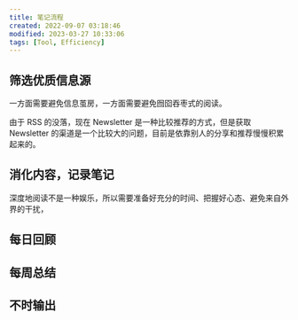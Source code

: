 ```yaml
---
title: 笔记流程
created: 2022-09-07 03:18:46
modified: 2023-03-27 10:33:06
tags: [Tool, Efficiency]
---
```


## 筛选优质信息源

一方面需要避免信息茧房，一方面需要避免囫囵吞枣式的阅读。

由于 RSS 的没落，现在 Newsletter 是一种比较推荐的方式，但是获取 Newsletter 的渠道是一个比较大的问题，目前是依靠别人的分享和推荐慢慢积累起来的。

## 消化内容，记录笔记

深度地阅读不是一种娱乐，所以需要准备好充分的时间、把握好心态、避免来自外界的干扰，

## 每日回顾

## 每周总结

## 不时输出
